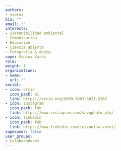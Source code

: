 ```yaml
---
authors:
- vvarni
bio: ""
email: ""
interests:
- Sostenibilidad ambiental
- Comunicación
- Educación
- Ciencia abierta
- Fotografía & danza
name: Vanina Varni
role:
weight: 1
organizations:
- name: 
  url: ""
social:
- icon: orcid
  icon_pack: ai
  link: https://orcid.org/0009-0003-6021-916X
- icon: instagram
  icon_pack: fab
  link: https://www.instagram.com/vavaphoto_gto/
- icon: linkedin
  icon_pack: fab
  link: https://www.linkedin.com/in/vanina-varni/
superuser: false
user_groups:
- Colaboradores
---
```

